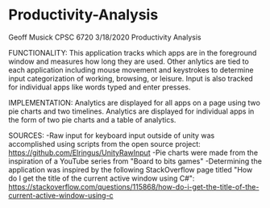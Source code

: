 # Productivity-Analysis

Geoff Musick
CPSC 6720
3/18/2020
Productivity Analysis

FUNCTIONALITY:
This application tracks which apps are in the foreground window and measures how long they are used. Other anlytics are tied to each application
including mouse movement and keystrokes to determine input categorization of working, browsing, or leisure. Input is also tracked for individual
apps like words typed and enter presses.

IMPLEMENTATION:
Analytics are displayed for all apps on a page using two pie charts and two timelines. Analytics are displayed for individual apps in the form
of two pie charts and a table of analytics.



SOURCES:
-Raw input for keyboard input outside of unity was accomplished using scripts from the open source project:
https://github.com/Elringus/UnityRawInput
-Pie charts were made from the inspiration of a YouTube series from "Board to bits games"
-Determining the application was inspired by the following StackOverflow page titled "How do I get the title of the current active window using
C#":
https://stackoverflow.com/questions/115868/how-do-i-get-the-title-of-the-current-active-window-using-c
